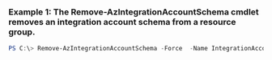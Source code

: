 ### Example 1: The Remove-AzIntegrationAccountSchema cmdlet removes an integration account schema from a resource group.
```powershell
PS C:\> Remove-AzIntegrationAccountSchema -Force  -Name IntegrationAccount31 -ResourceGroupName ResourceGroup11 -SchemaName IntegrationAccountSchema43
```

